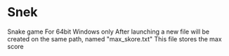 # Snek
Snake game
For 64bit Windows only
After launching a new file will be created on the same path, named "max_skore.txt"
This file stores the max score
